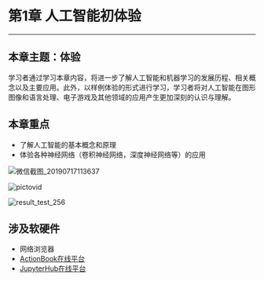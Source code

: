 # 第1章 人工智能初体验

---

## 本章主题：体验

学习者通过学习本章内容，将进一步了解人工智能和机器学习的发展历程、相关概念以及主要应用。此外，以样例体验的形式进行学习，学习者将对人工智能在图形图像和语言处理、电子游戏及其他领域的应用产生更加深刻的认识与理解。

## 本章重点

- 了解人工智能的基本概念和原理
- 体验各种神经网络（卷积神经网络，深度神经网络等）的应用

![微信截图_20190717113637](https://md.hass.live/%E5%BE%AE%E4%BF%A1%E6%88%AA%E5%9B%BE_20190717113637.png)

![pictovid](https://md.hass.live/pictovid.png)

![result_test_256](https://md.hass.live/result_test_256.png)

## 涉及软硬件

- 网络浏览器
- [ActionBook在线平台](http://actionbook.bnu.edu.cn)
- [JupyterHub在线平台](http://jupyterhub.playwithai.com)

